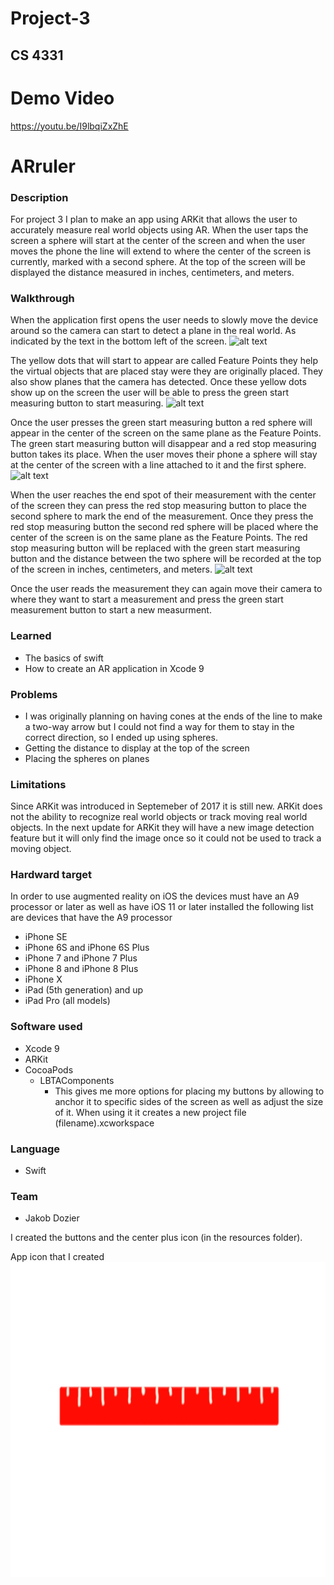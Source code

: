# Project-3
## CS 4331

# Demo Video
https://youtu.be/I9lbqiZxZhE

# ARruler

### Description
For project 3 I plan to make an app using ARKit that allows the user to accurately measure real world objects using AR. When the user taps the screen a sphere will start at the center of the screen and when the user moves the phone the line will extend to where the center of the screen is currently, marked with a second sphere. At the top of the screen will be displayed the distance measured in inches, centimeters, and meters. 

### Walkthrough 

When the application first opens the user needs to slowly move the device around so the camera can start to detect a plane in the real world. As indicated by the text in the bottom left of the screen. 
![alt text](screenshots/pic1.png)

The yellow dots that will start to appear are called Feature Points they help the virtual objects that are placed stay were they are originally placed. They also show planes that the camera has detected. Once these yellow dots show up on the screen the user will be able to press the green start measuring button to start measuring.
![alt text](screenshots/pic2.png)

Once the user presses the green start measuring button a red sphere will appear in the center of the screen on the same plane as the Feature Points. The green start measuring button will disappear and a red stop measuring button takes its place. When the user moves their phone a sphere will stay at the center of the screen with a line attached to it and the first sphere.
![alt text](screenshots/pic3.png)

When the user reaches the end spot of their measurement with the center of the screen they can press the red stop measuring button to place the second sphere to mark the end of the measurement. Once they press the red stop measuring button the second red sphere will be placed where the center of the screen is on the same plane as the Feature Points. The red stop measuring button will be replaced with the green start measuring button and the distance between the two sphere will be recorded at the top of the screen in inches, centimeters, and meters. 
![alt text](screenshots/pic4.png)


Once the user reads the measurement they can again move their camera to where they want to start a measurement and press the green start measurement button to start a new measurment. 

### Learned
- The basics of swift
- How to create an AR application in Xcode 9

### Problems
- I was originally planning on having cones at the ends of the line to make a two-way arrow but I could not find a way for them to stay in the correct direction, so I ended up using spheres. 
- Getting the distance to display at the top of the screen
- Placing the spheres on planes

### Limitations
Since ARKit was introduced in Septemeber of 2017 it is still new. ARKit does not the ability to recognize real world objects or track moving real world objects. In the next update for ARKit they will have a new image detection feature but it will only find the image once so it could not be used to track a moving object. 

### Hardward target
In order to use augmented reality on iOS the devices must have an A9 processor or later as well as have iOS 11 or later installed the following list are devices that have the A9 processor
- iPhone SE
- iPhone 6S and iPhone 6S Plus
- iPhone 7 and iPhone 7 Plus
- iPhone 8 and iPhone 8 Plus
- iPhone X
- iPad (5th generation) and up
- iPad Pro (all models)

### Software used
- Xcode 9
- ARKit
- CocoaPods
  - LBTAComponents
    - This gives me more options for placing my buttons by allowing to anchor it to specific sides of the screen as well as adjust the size of it. When using it it creates a new project file (filename).xcworkspace 

### Language
- Swift

### Team
- Jakob Dozier

I created the buttons and the center plus icon (in the resources folder).

App icon that I created
![alt text](screenshots/measureAppIcon.png)

